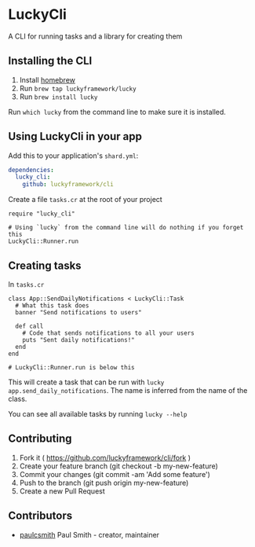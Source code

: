 # LuckyCli

A CLI for running tasks and a library for creating them

## Installing the CLI

1. Install [homebrew](http://brew.sh)
2. Run `brew tap luckyframework/lucky`
3. Run `brew install lucky`

Run `which lucky` from the command line to make sure it is installed.

## Using LuckyCli in your app

Add this to your application's `shard.yml`:

```yaml
dependencies:
  lucky_cli:
    github: luckyframework/cli
```

Create a file `tasks.cr` at the root of your project

```crystal
require "lucky_cli"

# Using `lucky` from the command line will do nothing if you forget this
LuckyCli::Runner.run
```

## Creating tasks

In `tasks.cr`

```crystal
class App::SendDailyNotifications < LuckyCli::Task
  # What this task does
  banner "Send notifications to users"

  def call
    # Code that sends notifications to all your users
    puts "Sent daily notifications!"
  end
end

# LuckyCli::Runner.run is below this
```

This will create a task that can be run with `lucky app.send_daily_notifications`. The name is inferred from the name of the class.

You can see all available tasks by running `lucky --help`

## Contributing

1. Fork it ( https://github.com/luckyframework/cli/fork )
2. Create your feature branch (git checkout -b my-new-feature)
3. Commit your changes (git commit -am 'Add some feature')
4. Push to the branch (git push origin my-new-feature)
5. Create a new Pull Request

## Contributors

- [paulcsmith](https://github.com/paulcsmith) Paul Smith - creator, maintainer
